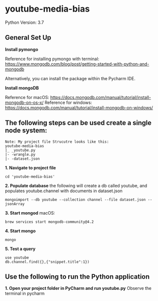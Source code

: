 # youtube-media-bias
Python Version: 3.7

## General Set Up
**Install pymongo**

Reference for installing pymongo with terminal:
https://www.mongodb.com/blog/post/getting-started-with-python-and-mongodb

Alternatively, you can install the package within the Pycharm IDE.

**Install mongoDB**

Reference for macOS: https://docs.mongodb.com/manual/tutorial/install-mongodb-on-os-x/
Reference for windows: https://docs.mongodb.com/manual/tutorial/install-mongodb-on-windows/

## The following steps can be used create a single node system:
```
Note: My project file Strucutre looks like this:
youtube-media-bias
|_ _youtube.py
|- -wrangle.py
|- -dataset.json
```
**1. Navigate to project file**
```
cd 'youtube-media-bias'
```
**2. Populate database**
the following will create a db called youtube, and populates youtube.channel with documents in dataset.json
```
mongoimport --db youtube --collection channel --file dataset.json --jsonArray
```
**3. Start mongod**
macOS: 
```
brew services start mongodb-community@4.2
````
**4. Start mongo**
```
mongo
```
**5. Test a query**
```
use youtube
db.channel.find({},{"snippet.title":1})
```
## Use the following to run the Python application
**1. Open your project folder in PyCharm and run youtube.py**
Observe the terminal in pycharm

